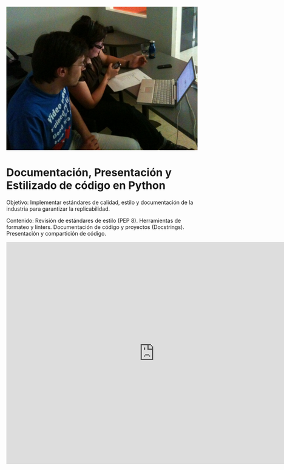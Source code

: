 ![Usability Test](images/4642289926_7964e733d1_b.jpg ':class=banner-image')

# Documentación, Presentación y Estilizado de código en Python

Objetivo: Implementar estándares de calidad, estilo y documentación de la industria para garantizar la replicabilidad.

Contenido: Revisión de estándares de estilo (PEP 8). Herramientas de formateo y linters. Documentación de código y proyectos (Docstrings). Presentación y compartición de código.

<div class="video-container-4by3"><iframe width="780" height="585" src="https://www.youtube.com/watch?v=KJsveFYG7Wg" frameborder="0" allow="accelerometer; autoplay; encrypted-media; gyroscope; picture-in-picture" allowfullscreen></iframe></div>
